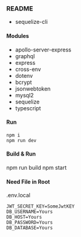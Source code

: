 ### README

* sequelize-cli

#### Modules
- apollo-server-express
- graphql
- express
- cross-env
- dotenv
- bcrypt
- jsonwebtoken
- mysql2
- sequelize
- typescript

#### Run
```
npm i
npm run dev
```

#### Build & Run
npm run build
npm start

#### Need File in Root
.env.local
```
JWT_SECRET_KEY=SomeJwtKEY
DB_USERNAME=Yours
DB_HOST=Yours
DB_PASSWORD=Yours
DB_DATABASE=Yours
```